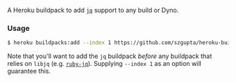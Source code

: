 A Heroku buildpack to add [`jq`](https://github.com/stedolan/jq) support to any build or Dyno.

### Usage
``` bash
$ heroku buildpacks:add --index 1 https://github.com/szgupta/heroku-buildpack-jq.git --app <APP_NAME>
```
Note that you'll want to add the `jq` buildpack *before* any buildpack that relies on `libjq` (e.g. [`ruby-jq`](https://github.com/winebarrel/ruby-jq)). Supplying `--index 1` as an option will guarantee this.
